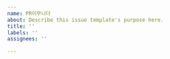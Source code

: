 ```yaml
---
name: PR이무니다
about: Describe this issue template's purpose here.
title: ''
labels: ''
assignees: ''

---
```



